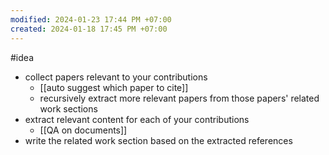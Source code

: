 ```yaml
---
modified: 2024-01-23 17:44 PM +07:00
created: 2024-01-18 17:45 PM +07:00
---
```

#idea

- collect papers relevant to your contributions
	- [[auto suggest which paper to cite]] 
	- recursively extract more relevant papers from those papers' related work sections
- extract relevant content for each of your contributions
	- [[QA on documents]] 
- write the related work section based on the extracted references